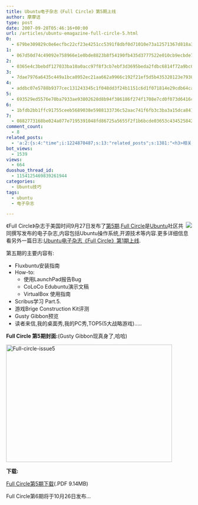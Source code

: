 ```yaml
---
title: Ubuntu电子杂志《Full Circle》第5期上线
author: 摩摩诘
type: post
date: 2007-09-28T05:46:16+00:00
url: /articles/ubuntu-emagazine-full-circle-5.html
0:
  - 679be309829c0e6ecfbc22cf23e4251cc5391f8dbf0d71010e73a12571367d818a3797c0bfa9e9cb813b1ce62af2f1f3
1:
  - 067d50d74c49092e758966e1e0bde8823b8f54190fb435d3777522e010cb9ecbde741ac46266e72d79efb79bc955bab6
2:
  - 0365e4c3bebdf127033ba10a0acc97f8f3cb7ebf3d3695beda2fdbc6814f72a9bc0bb6f4fe926179b559efd259ffa890
3:
  - 7dae7976a6435c449a1bca8952ec21aa662a9966c192f21ef5d5b435320123e79302c44c5fd920332aa6f5d5b86b5230
4:
  - addbc07e5788b9377cec131243345c1f048dd3f24b1151c6d1f071814e29cdb64ca14dbfb9edd0f6ca56f016316d7a3c
5:
  - 693529ed5576e70ba7933ae93802628d8b94f386186f274f1708e7cd0f073d6416c3717bf8e06b7f28ae55d9d881a0df
6:
  - 1bfdb2bb1ffc91755ceeb5689038e5988133736c52aac741f6fb3c3ba3a15dca841eedf699e15a8a2760ea1593cf2071
7:
  - 0882773168be024a077e7195391048fd86725a5655f2f1b6bcde03653c434525842b789e5ae784ed8aa14d7b1ba74a55
comment_count:
  - 8
related_posts:
  - 'a:2:{s:4:"time";i:1224870487;s:13:"related_posts";s:1381:"<h3>相关日志</h3><ul class="related_post"><li><a href="http://www.digglife.cn/articles/ubuntu-emagazine-full-circle-4.html" title="Ubuntu电子杂志《Full Circle》第4期上线">Ubuntu电子杂志《Full Circle》第4期上线</a></li><li><a href="http://www.digglife.cn/articles/ubuntu-emagazine-full-circle-3.html" title="Ubuntu电子杂志《Full Circle》第3期上线">Ubuntu电子杂志《Full Circle》第3期上线</a></li><li><a href="http://www.digglife.cn/articles/ubuntu-emagazine-full-circle-2.html" title="Ubuntu电子杂志《Full Circle》第2期上线">Ubuntu电子杂志《Full Circle》第2期上线</a></li><li><a href="http://www.digglife.cn/articles/ubuntu-emagazine-full-circle-1.html" title="Ubuntu电子杂志《Full Circle》第1期上线">Ubuntu电子杂志《Full Circle》第1期上线</a></li><li><a href="http://www.digglife.cn/articles/ubuntu-windows-xp-vista-firefox-profile.html" title="Ubuntu,Windows Vista和XP共享Firefox配置文件">Ubuntu,Windows Vista和XP共享Firefox配置文件</a></li><li><a href="http://www.digglife.cn/articles/add-compiz-fusion-stackswitch.html" title="Compiz Fusion新特效Stackswitch">Compiz Fusion新特效Stackswitch</a></li><li><a href="http://www.digglife.cn/articles/how-to-install-kde40-in-ubuntu.html" title="如何在Ubuntu 7.10下安装KDE 4.0">如何在Ubuntu 7.10下安装KDE 4.0</a></li></ul>";}'
bot_views:
  - 1539
views:
  - 664
duoshuo_thread_id:
  - 1154125469839261944
categories:
  - Ubuntu技巧
tags:
  - ubuntu
  - 电子杂志

---
```

 <img id="id" src="http://digglife.qiniudn.com/qiniu/1942/image/061ddf72ca5004828e459ab73ca04567.png" align="right" />《Full Circle》杂志于美国时间9月27日发布了<a title="Ubuntu电子杂志Full Circle第5期" href="http://fullcirclemagazine.org/2007/09/27/issue-5-is-out/" target="_blank">第5期</a>.<a title="Full Circle官方博客" href="http://www.fullcirclemagazine.org/" target="_blank">Full Circle</a>是<a title="我的Ubuntu心得" href="https://www.digglife.net/articles/category/about_ubuntu/" target="_blank">Ubuntu</a>社区共同撰写发布的电子杂志,内容包括Ubuntu操作系统,开源技术等内容.更多详细信息看另外一篇日志:<a title="Ubuntu电子杂志《Full Circle》第1期上线" href="https://www.digglife.net/articles/ubuntu-emagazine-full-circle-1.html" target="_blank">Ubuntu电子杂志《Full Circle》第1期上线</a>.

第五期的主要内容有:

  * Fluxbuntu安装指南 
  * How-to: 
      * 使用LaunchPad报告Bug 
      * CoLoCo Edubuntu演示文稿 
      * VirtualBox 使用指南 
  * Scribus学习 Part.5. 
  * 游戏Brige Construction Kit评测 
  * Gusty Gibbon预览 
  * 读者来信,我的桌面秀,我的PC秀,TOP5(5大战略游戏)&#8230;.. 

<!--more-->

**Full Circle 第5期封面:**(Gusty Gibbon现真身了,哈哈)

[<img id="id" height="319" alt="Full-circle-issue5" src="http://digglife.qiniudn.com/wp-content/uploads/3/379/2007/09/full-circle-issue5-thumb.png" width="450" />][1] 

**下载:**

<a title="Full Circle 第5期下载" href="http://fullcirclemagazine.org/download-manager.php?id=36" target="_blank">Full Circle第5期下载</a>(.PDF 9.14MB)

Full Circle第6期将于10月26日发布&#8230;

 [1]: https://www.digglife.net/wp-content/uploads/3/379/2007/09/full-circle-issue5.png